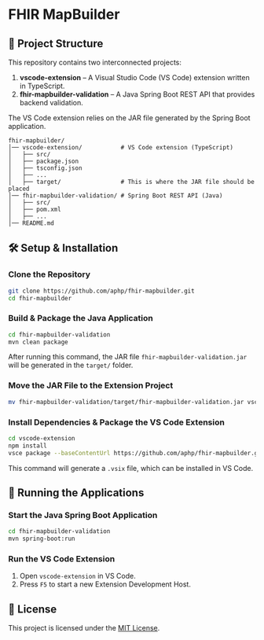 # FHIR MapBuilder

## 📂 Project Structure

This repository contains two interconnected projects:

1. **vscode-extension** – A Visual Studio Code (VS Code) extension written in TypeScript.
2. **fhir-mapbuilder-validation** – A Java Spring Boot REST API that provides backend validation.

The VS Code extension relies on the JAR file generated by the Spring Boot application.

```
fhir-mapbuilder/
│── vscode-extension/           # VS Code extension (TypeScript)
│   ├── src/
│   ├── package.json
│   ├── tsconfig.json
│   ├── ...
│   ├── target/                 # This is where the JAR file should be placed
│── fhir-mapbuilder-validation/ # Spring Boot REST API (Java)
│   ├── src/
│   ├── pom.xml
│   ├── ...
│── README.md
```

## 🛠 Setup & Installation

### Clone the Repository

```sh
git clone https://github.com/aphp/fhir-mapbuilder.git
cd fhir-mapbuilder
```

### Build & Package the Java Application

```sh
cd fhir-mapbuilder-validation
mvn clean package
```

After running this command, the JAR file `fhir-mapbuilder-validation.jar` will be generated in the `target/` folder.

### Move the JAR File to the Extension Project

```sh
mv fhir-mapbuilder-validation/target/fhir-mapbuilder-validation.jar vscode-extension/target/
```

### Install Dependencies & Package the VS Code Extension

```sh
cd vscode-extension
npm install
vsce package --baseContentUrl https://github.com/aphp/fhir-mapbuilder.git
```

This command will generate a `.vsix` file, which can be installed in VS Code.

## 🚀 Running the Applications

### Start the Java Spring Boot Application

```sh
cd fhir-mapbuilder-validation
mvn spring-boot:run
```

### Run the VS Code Extension

1. Open `vscode-extension` in VS Code.
2. Press `F5` to start a new Extension Development Host.

## 📜 License

This project is licensed under the [MIT License](LICENSE).


